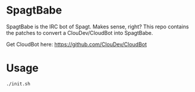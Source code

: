 SpagtBabe
=========

SpagtBabe is the IRC bot of Spagt. Makes sense, right? This repo contains the patches to convert a ClouDev/CloudBot into SpagtBabe.

Get CloudBot here: https://github.com/ClouDev/CloudBot

Usage
=====
````
./init.sh
````